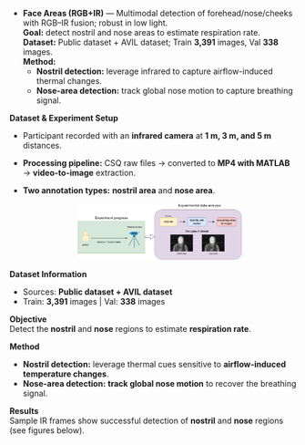 
* **Face Areas (RGB+IR)** — Multimodal detection of forehead/nose/cheeks with RGB–IR fusion; robust in low light.  <br>
  **Goal:** detect nostril and nose areas to estimate respiration rate.<br>
  **Dataset:** Public dataset + AVIL dataset; Train **3,391** images, Val **338** images. <br>
  **Method:**  
  - **Nostril detection:** leverage infrared to capture airflow-induced thermal changes. 
  - **Nose-area detection:** track global nose motion to capture breathing signal. 

**Dataset & Experiment Setup**  
- Participant recorded with an **infrared camera** at **1 m, 3 m, and 5 m** distances.  
- **Processing pipeline:** CSQ raw files → converted to **MP4 with MATLAB** → **video-to-image** extraction.  
- **Two annotation types:** **nostril area** and **nose area**.

  <p align="center">
    <img src="./IR.png"
         alt="Method: pipeline and annotation types (nostril & nose area)"
         width="60%">
  </p>
  
**Dataset Information**  
- Sources: **Public dataset + AVIL dataset**  
- Train: **3,391** images | Val: **338** images

**Objective**  
Detect the **nostril** and **nose** regions to estimate **respiration rate**.

**Method**  
- **Nostril detection:** leverage thermal cues sensitive to **airflow-induced temperature changes**.  
- **Nose-area detection:** **track global nose motion** to recover the breathing signal.

**Results**  
Sample IR frames show successful detection of **nostril** and **nose** regions (see figures below).
